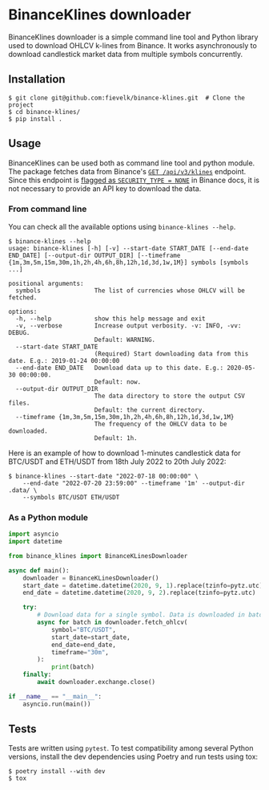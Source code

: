 # BinanceKlines downloader

BinanceKlines downloader is a simple command line tool and Python library used to download OHLCV k-lines from Binance. It works asynchronously to download candlestick market data from multiple symbols concurrently.


## Installation

```console
$ git clone git@github.com:fievelk/binance-klines.git  # Clone the project
$ cd binance-klines/
$ pip install .
```

## Usage

BinanceKlines can be used both as command line tool and python module. The package fetches data from Binance's [`GET /api/v3/klines`](https://binance-docs.github.io/apidocs/spot/en/#kline-candlestick-data) endpoint. Since this endpoint is [flagged as `SECURITY_TYPE = NONE`](https://binance-docs.github.io/apidocs/spot/en/#endpoint-security-type) in Binance docs, it is not necessary to provide an API key to download the data.


### From command line

You can check all the available options using `binance-klines --help`.

```console
$ binance-klines --help
usage: binance-klines [-h] [-v] --start-date START_DATE [--end-date END_DATE] [--output-dir OUTPUT_DIR] [--timeframe {1m,3m,5m,15m,30m,1h,2h,4h,6h,8h,12h,1d,3d,1w,1M}] symbols [symbols ...]

positional arguments:
  symbols               The list of currencies whose OHLCV will be fetched.

options:
  -h, --help            show this help message and exit
  -v, --verbose         Increase output verbosity. -v: INFO, -vv: DEBUG.
                        Default: WARNING.
  --start-date START_DATE
                        (Required) Start downloading data from this date. E.g.: 2019-01-24 00:00:00
  --end-date END_DATE   Download data up to this date. E.g.: 2020-05-30 00:00:00.
                        Default: now.
  --output-dir OUTPUT_DIR
                        The data directory to store the output CSV files.
                        Default: the current directory.
  --timeframe {1m,3m,5m,15m,30m,1h,2h,4h,6h,8h,12h,1d,3d,1w,1M}
                        The frequency of the OHLCV data to be downloaded.
                        Default: 1h.
```

Here is an example of how to download 1-minutes candlestick data for BTC/USDT and ETH/USDT from 18th July 2022 to 20th July 2022:

```console
$ binance-klines --start-date "2022-07-18 00:00:00" \
    --end-date "2022-07-20 23:59:00" --timeframe '1m' --output-dir .data/ \
    --symbols BTC/USDT ETH/USDT
```

### As a Python module

```py
import asyncio
import datetime

from binance_klines import BinanceKLinesDownloader

async def main():
    downloader = BinanceKLinesDownloader()
    start_date = datetime.datetime(2020, 9, 1).replace(tzinfo=pytz.utc)
    end_date = datetime.datetime(2020, 9, 2).replace(tzinfo=pytz.utc)

    try:
        # Download data for a single symbol. Data is downloaded in batches.
        async for batch in downloader.fetch_ohlcv(
            symbol="BTC/USDT",
            start_date=start_date,
            end_date=end_date,
            timeframe="30m",
        ):
            print(batch)
    finally:
        await downloader.exchange.close()

if __name__ == "__main__":
    asyncio.run(main())
```

## Tests

Tests are written using `pytest`. To test compatibility among several Python versions, install the dev dependencies using Poetry and run tests using tox:

```console
$ poetry install --with dev
$ tox
```
